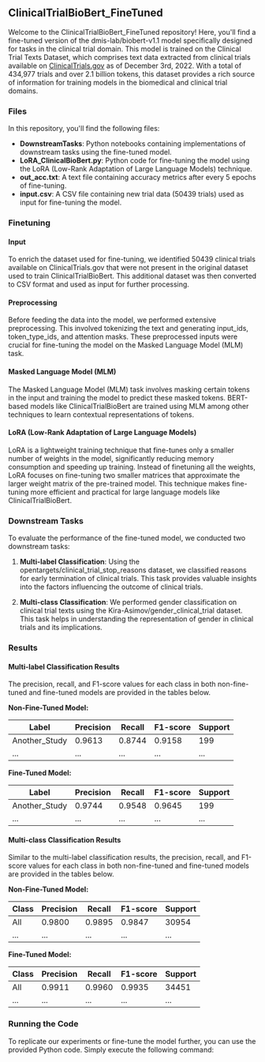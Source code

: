 ## ClinicalTrialBioBert_FineTuned

Welcome to the ClinicalTrialBioBert_FineTuned repository! Here, you'll find a fine-tuned version of the dmis-lab/biobert-v1.1 model specifically designed for tasks in the clinical trial domain. This model is trained on the Clinical Trial Texts Dataset, which comprises text data extracted from clinical trials available on [ClinicalTrials.gov](https://ClinicalTrials.gov) as of December 3rd, 2022. With a total of 434,977 trials and over 2.1 billion tokens, this dataset provides a rich source of information for training models in the biomedical and clinical trial domains.

### Files

In this repository, you'll find the following files:

- **DownstreamTasks**: Python notebooks containing implementations of downstream tasks using the fine-tuned model.
- **LoRA_ClinicalBioBert.py**: Python code for fine-tuning the model using the LoRA (Low-Rank Adaptation of Large Language Models) technique.
- **out_acc.txt**: A text file containing accuracy metrics after every 5 epochs of fine-tuning.
- **input.csv**: A CSV file containing new trial data (50439 trials) used as input for fine-tuning the model.

### Finetuning

#### Input

To enrich the dataset used for fine-tuning, we identified 50439 clinical trials available on ClinicalTrials.gov that were not present in the original dataset used to train ClinicalTrialBioBert. This additional dataset was then converted to CSV format and used as input for further processing.

#### Preprocessing

Before feeding the data into the model, we performed extensive preprocessing. This involved tokenizing the text and generating input_ids, token_type_ids, and attention masks. These preprocessed inputs were crucial for fine-tuning the model on the Masked Language Model (MLM) task.

#### Masked Language Model (MLM)

The Masked Language Model (MLM) task involves masking certain tokens in the input and training the model to predict these masked tokens. BERT-based models like ClinicalTrialBioBert are trained using MLM among other techniques to learn contextual representations of tokens.

#### LoRA (Low-Rank Adaptation of Large Language Models)

LoRA is a lightweight training technique that fine-tunes only a smaller number of weights in the model, significantly reducing memory consumption and speeding up training. Instead of finetuning all the weights, LoRA focuses on fine-tuning two smaller matrices that approximate the larger weight matrix of the pre-trained model. This technique makes fine-tuning more efficient and practical for large language models like ClinicalTrialBioBert.

### Downstream Tasks

To evaluate the performance of the fine-tuned model, we conducted two downstream tasks:

1. **Multi-label Classification**: Using the opentargets/clinical_trial_stop_reasons dataset, we classified reasons for early termination of clinical trials. This task provides valuable insights into the factors influencing the outcome of clinical trials.

2. **Multi-class Classification**: We performed gender classification on clinical trial texts using the Kira-Asimov/gender_clinical_trial dataset. This task helps in understanding the representation of gender in clinical trials and its implications.

### Results

#### Multi-label Classification Results

The precision, recall, and F1-score values for each class in both non-fine-tuned and fine-tuned models are provided in the tables below.

**Non-Fine-Tuned Model:**

| Label                     | Precision | Recall | F1-score | Support |
|---------------------------|-----------|--------|----------|---------|
| Another_Study             | 0.9613    | 0.8744 | 0.9158   | 199     |
| ...                       | ...       | ...    | ...      | ...     |


**Fine-Tuned Model:**

| Label                     | Precision | Recall | F1-score | Support |
|---------------------------|-----------|--------|----------|---------|
| Another_Study             | 0.9744    | 0.9548 | 0.9645   | 199     |
| ...                       | ...       | ...    | ...      | ...     |

#### Multi-class Classification Results

Similar to the multi-label classification results, the precision, recall, and F1-score values for each class in both non-fine-tuned and fine-tuned models are provided in the tables below.

**Non-Fine-Tuned Model:**

| Class       | Precision | Recall | F1-score | Support |
|-------------|-----------|--------|----------|---------|
| All         | 0.9800    | 0.9895 | 0.9847   | 30954   |
| ...         | ...       | ...    | ...      | ...     |

**Fine-Tuned Model:**

| Class       | Precision | Recall | F1-score | Support |
|-------------|-----------|--------|----------|---------|
| All         | 0.9911    | 0.9960 | 0.9935   | 34451   |
| ...         | ...       | ...    | ...      | ...     |

### Running the Code

To replicate our experiments or fine-tune the model further, you can use the provided Python code. Simply execute the following command:


 
